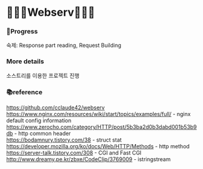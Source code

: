 # 👨🏻‍💻Webserv🧑🏼‍💻

### 🔖Progress
숙제: Response part reading, Request Building

### More details
소스트리를 이용한 프로젝트 진행

### 📚reference
<https://github.com/cclaude42/webserv><br>
<https://www.nginx.com/resources/wiki/start/topics/examples/full/> - nginx default config information<br>
<https://www.zerocho.com/category/HTTP/post/5b3ba2d0b3dabd001b53b9db> - http common header<br>
<https://bodamnury.tistory.com/38> - struct stat<br>
<https://developer.mozilla.org/ko/docs/Web/HTTP/Methods> - http method<br>
<https://server-talk.tistory.com/308> - CGI and Fast CGI<br>
<http://www.dreamy.pe.kr/zbxe/CodeClip/3769009> - istringstream<br>
